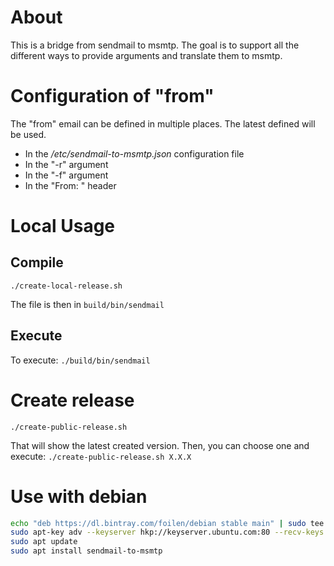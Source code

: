 # About

This is a bridge from sendmail to msmtp. The goal is to support all the different ways to provide arguments and translate them to msmtp.

# Configuration of "from"

The "from" email can be defined in multiple places. The latest defined will be used.

- In the */etc/sendmail-to-msmtp.json* configuration file
- In the "-r" argument
- In the "-f" argument
- In the "From: " header

# Local Usage

## Compile

`./create-local-release.sh`

The file is then in `build/bin/sendmail`

## Execute

To execute:
`./build/bin/sendmail`

# Create release

`./create-public-release.sh`

That will show the latest created version. Then, you can choose one and execute:
`./create-public-release.sh X.X.X`

# Use with debian

```bash
echo "deb https://dl.bintray.com/foilen/debian stable main" | sudo tee /etc/apt/sources.list.d/foilen.list
sudo apt-key adv --keyserver hkp://keyserver.ubuntu.com:80 --recv-keys 379CE192D401AB61
sudo apt update
sudo apt install sendmail-to-msmtp
```
